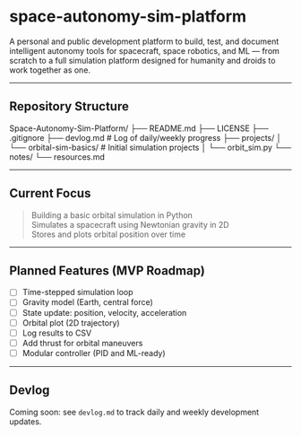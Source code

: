 # space-autonomy-sim-platform
A personal and public development platform to build, test, and document intelligent autonomy tools for spacecraft, space robotics, and ML — from scratch to a full simulation platform designed for humanity and droids to work together as one.

---

## Repository Structure
Space-Autonomy-Sim-Platform/
├── README.md
├── LICENSE
├── .gitignore
├── devlog.md # Log of daily/weekly progress
├── projects/
│ └── orbital-sim-basics/ # Initial simulation projects
│ └── orbit_sim.py
└── notes/
└── resources.md 


---

## Current Focus

> Building a basic orbital simulation in Python  
> Simulates a spacecraft using Newtonian gravity in 2D  
> Stores and plots orbital position over time

---

## Planned Features (MVP Roadmap)

- [ ] Time-stepped simulation loop  
- [ ] Gravity model (Earth, central force)  
- [ ] State update: position, velocity, acceleration  
- [ ] Orbital plot (2D trajectory)  
- [ ] Log results to CSV  
- [ ] Add thrust for orbital maneuvers  
- [ ] Modular controller (PID and ML-ready)

---

## Devlog

Coming soon: see `devlog.md` to track daily and weekly development updates.

